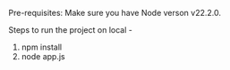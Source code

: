 Pre-requisites:
Make sure you have Node verson v22.2.0.

Steps to run the project on local -

1. npm install
2. node app.js